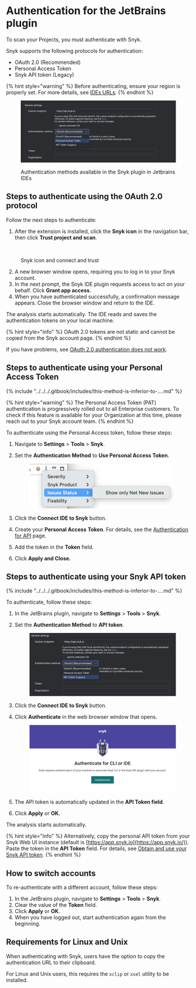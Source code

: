 # Authentication for the JetBrains plugin

To scan your Projects, you must authenticate with Snyk.&#x20;

Snyk supports the following protocols for authentication:

* OAuth 2.0 (Recommended)
* Personal Access Token
* Snyk API token (Legacy)

{% hint style="warning" %}
Before authenticating, ensure your region is properly set. For more details, see [IDEs URLs](../../../snyk-data-and-governance/regional-hosting-and-data-residency.md#ides-urls).
{% endhint %}

<figure><img src="../../../.gitbook/assets/image (326).png" alt=""><figcaption><p>Authentication methods available in the Snyk plugin in Jetbrains IDEs</p></figcaption></figure>

## Steps to authenticate using the OAuth 2.0 protocol

Follow the next steps to authenticate:

1. After the extension is installed, click the **Snyk icon** in the navigation bar, then click **Trust project and scan**.

<figure><img src="../../../.gitbook/assets/Screenshot 2025-06-03 at 11.17.13 AM.png" alt=""><figcaption><p>Snyk icon and connect and trust</p></figcaption></figure>

2. A new browser window opens, requiring you to log in to your Snyk account.
3. In the next prompt, the Snyk IDE plugin requests access to act on your behalf. Click **Grant app access**.
4. When you have authenticated successfully, a confirmation message appears. Close the browser window and return to the IDE.

The analysis starts automatically. The IDE reads and saves the authentication tokens on your local machine.&#x20;

{% hint style="info" %}
OAuth 2.0 tokens are not static and cannot be copied from the Snyk account page.
{% endhint %}

If you have problems, see [OAuth 2.0 authentication does not work](../troubleshooting-ides/how-to-set-environment-variables-by-operating-system-os-for-ides-and-cli-1.md).

## Steps to authenticate using your Personal Access Token

{% include "../../../.gitbook/includes/this-method-is-inferior-to-....md" %}

{% hint style="warning" %}
The Personal Access Token (PAT) authentication is progressively rolled out to all Enterprise customers. To check if this feature is available for your Organization at this time, please reach out to your Snyk account team.
{% endhint %}

To authenticate using the Personal Access token, follow these steps:

1. Navigate to  **Settings** > **Tools** > **Snyk**.
2.  Set the **Authentication Method** to **Use Personal Access Token**.

    <figure><img src="../../../.gitbook/assets/image (327).png" alt=""><figcaption></figcaption></figure>
3. Click the **Connect IDE to Snyk** button.
4. Create your **Personal Access** **Token**. For details, see the [Authentication for API](../../../snyk-api/authentication-for-api/) page.&#x20;
5. Add the token in the **Token** field.
6. Click **Apply and Close.**

## Steps to authenticate using your Snyk API token

{% include "../../../.gitbook/includes/this-method-is-inferior-to-....md" %}

To authenticate, follow these steps:

1. In the JetBrains plugin, navigate to **Settings** > **Tools** > **Snyk**.
2.  Set the **Authentication Method** to **API token**.

    <figure><img src="../../../.gitbook/assets/image (328).png" alt=""><figcaption></figcaption></figure>
3. Click the **Connect IDE to Snyk** button.
4.  Click **Authenticate** in the web browser window that opens.

    <figure><img src="../../../.gitbook/assets/image (317).png" alt=""><figcaption></figcaption></figure>
5. The API token is automatically updated in the **API Token field**.
6. Click **Apply** or **OK.**

The analysis starts automatically.

{% hint style="info" %}
Alternatively, copy the personal API token from your Snyk Web UI instance (default is [https://app.snyk.io](https://app.snyk.io/)). Paste the token in the **API Token** field.  For details, see [Obtain and use your Snyk API token](../../../discover-snyk/getting-started/#obtain-and-use-your-snyk-api-token).
{% endhint %}

## How to switch accounts

To re-authenticate with a different account, follow these steps:

1. In the JetBrains plugin, navigate to **Settings** > **Tools** > **Snyk**.
2. Clear the value of the **Token** field.
3. Click **Apply** or **OK**.
4. When you have logged out, start authentication again from the beginning.

## Requirements for Linux and Unix

When authenticating with Snyk, users have the option to copy the authentication URL to their clipboard.

For Linux and Unix users, this requires the `xclip` or `xsel` utility to be installed.
